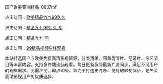 国产欧美亚洲精品-0807mf

点击访问：<a href="https://heiliaoe8ajia.pages.dev">欧美精品九九99久久</a>

点击访问：<a href="https://heiliaoxqkkct.pages.dev">精品九九99久久 孕</a>

点击访问：<a href="https://heiliaoxwd5i8.pages.dev">精品九九 孕</a>

点击访问：<a href="https://bered.pages.dev/">99精品视频在线观看</a>

本站精选国产与欧美免费高清影视资源，分类清晰，涵盖剧情片、纪录片、综艺节目等丰富内容，支持多终端流畅观看。每日更新保持最新片源同步，满足不同用户的观影需求。无需注册，即点即播，致力于打造更纯净、便捷的影视体验，是热爱高清影视用户的优质选择。

<span style="display:none;">[Canonical link](）</span>
